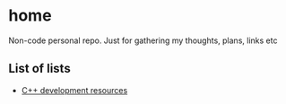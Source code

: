 # home
Non-code personal repo. Just for gathering my thoughts, plans, links etc

## List of lists
* [C++ development resources](./cpp-development-resources.md)

